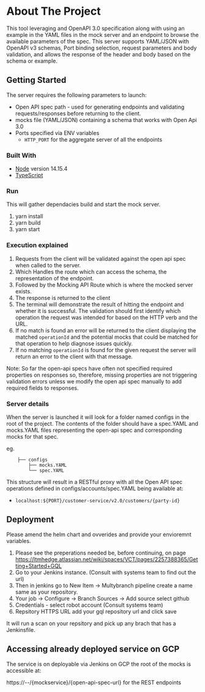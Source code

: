 # About The Project

This tool leveraging and OpenAPI 3.0 specification along with using an example in the YAML files in the mock server and an endpoint to browse the available parameters of the spec. This server supports YAML/JSON with OpenAPI v3 schemas, Port binding selection, request parameters and body validation, and allows the response of the header and body based on the schema or example.

## Getting Started

The server requires the following parameters to launch:

- Open API spec path - used for generating endpoints and validating requests/responses before returning to the client.
- mocks file (YAML/JSON) containing a schema that works with Open Api 3.0
- Ports specified via ENV variables
  - `HTTP_PORT` for the aggregate server of all the endpoints

### Built With

- [Node](https://nodejs.org/en/) version 14.15.4
- [TypeScript](https://www.typescriptlang.org/)

### Run

This will gather dependacies build and start the mock server.

1. yarn install
2. yarn build
3. yarn start

### Execution explained

1. Requests from the client will be validated against the open api spec when called to the server.
2. Which Handles the route which can access the schema, the representation of the endpoint.
3. Followed by the Mocking API Route which is where the mocked server exists.
4. The response is returned to the client
5. The terminal will demonstrate the result of hitting the endpoint and whether it is successful.
   The validation should first identify which operation the request was intended for based on the HTTP verb and the URL.
6. If no match is found an error will be returned to the client displaying the matched `operationId` and the potential mocks that could be matched for that operation to help diagnose issues quickly.
7. If no matching `operationId` is found for the given request the server will return an error to the client with that message.

Note: So far the open-api specs have often not specified required properties on responses so, therefore, missing properties are not triggering validation errors unless we modify the open api spec manually to add required fields to responses.

### Server details

When the server is launched it will look for a folder named configs in the root of the project. The contents of the folder should have a spec.YAML and mocks.YAML files representing the open-api spec and corresponding mocks for that spec.

eg.

```
    ├── configs
        ├── mocks.YAML
        └── spec.YAML
```

This structure will result in a RESTful proxy with all the Open API spec operations defined in configs/accounts/spec.YAML being available at:

- `localhost:${PORT}/customer-service/v2.0/customers/{party-id}`

## Deployment

Please amend the helm chart and ovverides and provide your envioremnt variables.

1. Please see the preperations needed be, before continuing, on page https://ltmhedge.atlassian.net/wiki/spaces/VCT/pages/2257388365/Getting+Started+GQL
2. Go to your Jenkins instance. (Consult with systems team to find out the url)
3. Then in jenkins go to New Item -> Multybranch pipeline create a name same as your repository.
4. Your job -> Configure -> Branch Sources -> Add source select github
5. Credentials - select robot account (Consult systems team)
6. Repsitory HTTPS URL add your gql repository url and click save

It will run a scan on your repsitory and pick up any brach that has a Jenkinsfile.

## Accessing already deployed service on GCP

The service is on deployable via Jenkins on GCP the root of the mocks is accessible at:

https://_--_/{mockservice}/{open-api-spec-url} for the REST endpoints

